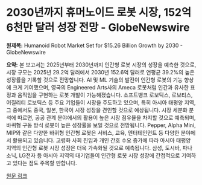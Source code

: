 # 2030년까지 휴머노이드 로봇 시장, 152억 6천만 달러 성장 전망 - GlobeNewswire

**원제목:** Humanoid Robot Market Set for $15.26 Billion Growth by 2030 - GlobeNewswire

**요약:** 본 보고서는 2025년부터 2030년까지 인간형 로봇 시장의 성장을 예측한 것으로, 시장 규모는 2025년 29.2억 달러에서 2030년 152.6억 달러로 연평균 39.2%의 높은 성장률을 기록할 것으로 전망합니다.  AI 및 ML 기술의 발전이 인간형 로봇의 기능 향상에 크게 기여했으며,  영국의 Engineered Arts사의 Ameca 로봇처럼 인간과 유사한 표정과 움직임을 구현하는 로봇 개발이 가능해졌습니다.  소프트뱅크 로보틱스, 로보티스, 어질리티 로보틱스 등 주요 기업들이 시장을 주도하고 있으며,  특히 아시아 태평양 지역, 그 중에서도 중국, 일본, 한국이 시장 성장을 견인할 것으로 예상됩니다.  시장 세분화 분석에 따르면,  공공 관계 분야에서의 활용이 높은 시장 점유율을 차지할 것으로 예측되며,  바퀴형 구동 방식 로봇이 높은 성장률을 보일 것으로 전망됩니다.  Pepper, Alpha Mini, MIP와 같은 다양한 바퀴형 인간형 로봇은 서비스, 교육, 엔터테인먼트 등 다양한 분야에서 활용되고 있습니다.  고령화 사회 진입과 개인 간호 수요 증가에 따라 아시아 태평양 지역의 인간형 로봇 시장 성장은 더욱 가속화될 것으로 예측됩니다.  삼성, 도시바, 파나소닉, LG전자 등 아시아 지역의 대기업들이 인간형 로봇 시장 성장에 간접적으로 기여하고 있다는 점도 주목할 만합니다.

[원문 링크](https://www.globenewswire.com/news-release/2025/07/25/3121784/0/en/Humanoid-Robot-Market-Set-for-15-26-Billion-Growth-by-2030-Discover-Future-of-Advanced-Robotics.html)

